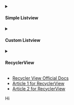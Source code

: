 <details><summary><h4> Simple Listview </h4></summary>

https://user-images.githubusercontent.com/94545831/222886776-f9f911b5-6018-4721-a824-3f5de8cfa43c.mp4

</details>

<details><summary><h4> Custom Listview </h4></summary>

https://user-images.githubusercontent.com/94545831/222939880-21bc9ea8-d5d0-49c1-a598-3767f5f13c46.mp4

</details>

<details><summary><h4> RecyclerView </h4></summary>

https://user-images.githubusercontent.com/94545831/223305093-ca99c092-abc1-437c-92e0-4b445e121c82.mp4

</details>

- [Recycler View Official Docs](https://developer.android.com/develop/ui/views/layout/recyclerview)
- [Article 1 for RecyclerView](https://medium.com/androiddevelopers/getting-to-know-recyclerview-ea14f8514e6)
- [Article 2 for RecyclerView](https://medium.com/geekculture/everything-you-should-know-to-create-a-recyclerview-3defdb660a2f)

Hi